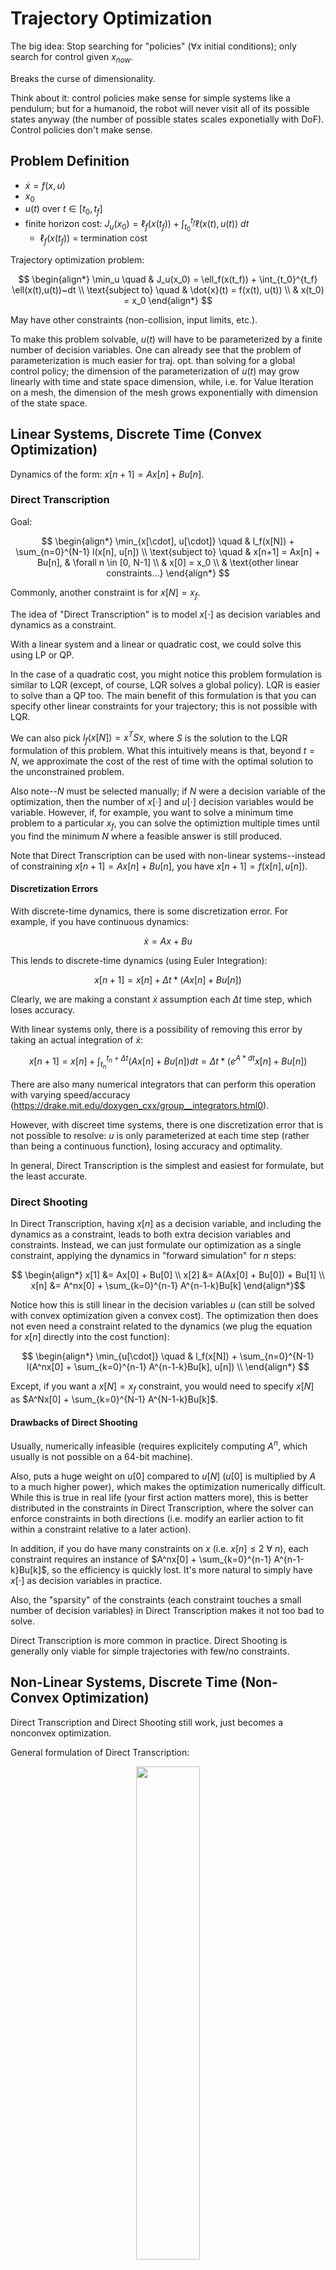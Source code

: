 # Trajectory Optimization

The big idea: Stop searching for "policies" ($\forall x$ initial conditions); only search for control given $x_{now}$.

Breaks the curse of dimensionality.

Think about it: control policies make sense for simple systems like a pendulum; but for a humanoid, the robot will never visit all of its possible states anyway (the number of possible states scales exponetially with DoF). Control policies don't make sense.

## Problem Definition

 - $\dot{x} = f(x,u)$
 - $x_0$
 - $u(t)$ over $t \in [t_0, t_f]$
 - finite horizon cost: $J_u(x_0) = \ell_f(x(t_f)) + \int_{t_0}^{t_f} \ell(x(t),u(t))~dt$
   - $\ell_f(x(t_f))$ = termination cost

Trajectory optimization problem:

$$ \begin{align*}
    \min_u \quad & J_u(x_0) = \ell_f(x(t_f)) + \int_{t_0}^{t_f} \ell(x(t),u(t))~dt \\
    \text{subject to} \quad & \dot{x}(t) = f(x(t), u(t)) \\
    & x(t_0) = x_0
\end{align*} $$

May have other constraints (non-collision, input limits, etc.).

To make this problem solvable, $u(t)$ will have to be parameterized by a finite number of decision variables. One can already see that the problem of parameterization is much easier for traj. opt. than solving for a global control policy; the dimension of the parameterization of $u(t)$ may grow linearly with time and state space dimension, while, i.e. for Value Iteration on a mesh, the dimension of the mesh grows exponentially with dimension of the state space.


## Linear Systems, Discrete Time (Convex Optimization)

Dynamics of the form: $x[n+1] = Ax[n] + Bu[n]$.

### Direct Transcription

Goal:

$$ \begin{align*}
    \min_{x[\cdot], u[\cdot]} \quad & l_f(x[N]) + \sum_{n=0}^{N-1} l(x[n], u[n]) \\
    \text{subject to} \quad & x[n+1] = Ax[n] + Bu[n], & \forall n \in [0, N-1] \\
    & x[0] = x_0 \\
    & \text{other linear constraints...}
\end{align*} $$

Commonly, another constraint is for $x[N] = x_f$.

The idea of "Direct Transcription" is to model $x[\cdot]$ as decision variables and dynamics as a constraint.

With a linear system and a linear or quadratic cost, we could solve this using LP or QP.

In the case of a quadratic cost, you might notice this problem formulation is similar to LQR (except, of course, LQR solves a global policy). LQR is easier to solve than a QP too. The main benefit of this formulation is that you can specify other linear constraints for your trajectory; this is not possible with LQR.

We can also pick $l_f(x[N]) = x^T S x$, where $S$ is the solution to the LQR formulation of this problem. What this intuitively means is that, beyond $t=N$, we approximate the cost of the rest of time with the optimal solution to the unconstrained problem.

Also note--$N$ must be selected manually; if $N$ were a decision variable of the optimization, then the number of $x[\cdot]$ and $u[\cdot]$ decision variables would be variable. However, if, for example, you want to solve a minimum time problem to a particular $x_f$, you can solve the optimiztion multiple times until you find the minimum $N$ where a feasible answer is still produced.

Note that Direct Transcription can be used with non-linear systems--instead of constraining $x[n+1] = Ax[n] + Bu[n]$, you have $x[n+1] = f(x[n], u[n])$.

#### Discretization Errors

With discrete-time dynamics, there is some discretization error. For example, if you have continuous dynamics:

$$ \dot{x} = Ax + Bu $$

This lends to discrete-time dynamics (using Euler Integration):

$$ x[n+1] = x[n] + \Delta t * (Ax[n] + Bu[n]) $$

Clearly, we are making a constant $\dot{x}$ assumption each $\Delta t$ time step, which loses accuracy.

With linear systems only, there is a possibility of removing this error by taking an actual integration of $\dot{x}$: 

$$ x[n+1] = x[n] + \int_{t_n}^{t_n + \Delta t} (Ax[n] + Bu[n])dt = \Delta t*(e^{A*dt} x[n] + Bu[n]) $$

There are also many numerical integrators that can perform this operation with varying speed/accuracy (https://drake.mit.edu/doxygen_cxx/group__integrators.html0). 

However, with discreet time systems, there is one discretization error that is not possible to resolve: $u$ is only parameterized at each time step (rather than being a continuous function), losing accuracy and optimality.

In general, Direct Transcription is the simplest and easiest for formulate, but the least accurate.


### Direct Shooting

In Direct Transcription, having $x[n]$ as a decision variable, and including the dynamics as a constraint, leads to both extra decision variables and constraints. Instead, we can just formulate our optimization as a single constraint, applying the dynamics in "forward simulation" for $n$ steps:

$$ \begin{align*}
x[1] &= Ax[0] + Bu[0] \\
x[2] &= A(Ax[0] + Bu[0]) + Bu[1] \\
x[n] &= A^nx[0] + \sum_{k=0}^{n-1} A^{n-1-k}Bu[k]  \end{align*}$$

Notice how this is still linear in the decision variables $u$ (can still be solved with convex optimization given a convex cost). The optimization then does not even need a constraint related to the dynamics (we plug the equation for $x[n]$ directly into the cost function):

$$ \begin{align*}
    \min_{u[\cdot]} \quad & l_f(x[N]) + \sum_{n=0}^{N-1} l(A^nx[0] + \sum_{k=0}^{n-1} A^{n-1-k}Bu[k], u[n]) \\
\end{align*} $$

Except, if you want a $x[N] = x_f$ constraint, you would need to specify $x[N]$ as $A^Nx[0] + \sum_{k=0}^{N-1} A^{N-1-k}Bu[k]$.

#### Drawbacks of Direct Shooting

Usually, numerically infeasible (requires explicitely computing $A^n$, which usually is not possible on a 64-bit machine).

Also, puts a huge weight on $u[0]$ compared to $u[N]$ ($u[0]$ is multiplied by $A$ to a much higher power), which makes the optimization numerically difficult. While this is true in real life (your first action matters more), this is better distributed in the constraints in Direct Transcription, where the solver can enforce constraints in both directions (i.e. modify an earlier action to fit within a constraint relative to a later action).

In addition, if you do have many constraints on $x$ (i.e. $x[n] \leq 2 ~\forall ~n$), each constraint requires an instance of $A^nx[0] + \sum_{k=0}^{n-1} A^{n-1-k}Bu[k]$, so the efficiency is quickly lost. It's more natural to simply have $x[\cdot]$ as decision variables in practice.

Also, the "sparsity" of the constraints (each constraint touches a small number of decision variables) in Direct Transcription makes it not too bad to solve. 

Direct Transcription is more common in practice. Direct Shooting is generally only viable for simple trajectories with few/no constraints.


## Non-Linear Systems, Discrete Time (Non-Convex Optimization)

Direct Transcription and Direct Shooting still work, just becomes a nonconvex optimization.

General formulation of Direct Transcription:

<center><img src="Media/direct_transcription_nonlinear.png" style="width:45%"/></center><br />

General formulation of Direct Shooting is also ~identical to the linear formulation, except you compose the nonlinear dynamics.


### Direct Collocation

In general, the formulation is very similar to direct transcription, except the input trajectory and state trajectory are parameterized as piecewise polynomial functions (specifically as first-order polynomials, and cubic polynomials, respectively).

The decision variables for the optimization are simply sample "breakpoints" in $u(t)$ and $x(t)$; for $u(t)$ (a first-order, linear polynomial), two breakpoints fully define the trajectory. For $x(t)$ (a cubic spline), two breakpoints, along with two derivatives at those breakpoints (which can be computed using system dynamics from $x(t)$ and $u(t)$), can fully define the $x(t)$ trajectory. 

Clarification: there is a separate 1st order hold for $u(t)$ and cubic polynomial for $x(t)$ between each breakpoints point.

Of course, the dynamics of the system must be encoded somewhere in the optimization. By choosing the collocation points at the midpoints (in the time-axis) between each breakpoint, the equations for cubic splines and first-order holds lend to these equations: 

<center><img src="Media/collocation.png" style="width:45%"/></center><br />

which ultimately lends to this constraint (enforcing dynamics at each collocation point given the state and control input at each breakpoint):

$$ \dot{x}(t_{c,k}) = f(x(t_{c,k}), u(t_{c,k})) \quad \forall k \in [0, N-1]$$

where each $t(k)$ is a breakpoint time, $h$ is the time step, and $t_{c,k}$ is a collocation point time. 

In general, the optimization is expressed like so:

$$ \begin{align*}
    \min_{\forall k. ~x[t_k], u[t_k]} \quad & l_f(x[N]) + \sum_{n=0}^{N-1} \Delta t * l(x[n], u[n]) \\
    \text{subject to} \quad & \dot{x}(t_{c,n}) = f(x(t_{c,n}), u(t_{c,n})), & \forall n \in [0, N-1] \\
    & x[0] = x_0 \\
    & \text{other constraints...}
\end{align*} $$

(Sidenote: we're also multiplying $\Delta t$ in the summation in the cost function because this is a continuous time formulation, where $\ell()$ returns the rate of change of cost. However, you could use a more advanced integration method to calculate the cost than a simple Euler integration).

Most solvers will also allow you to apply an initial guess for $x[\cdot], u[\cdot]$.

Note that, again, $N$ (the number of piecewise polynomial functions used to parameterize the trajectory), along with $\Delta t$, the time interval for each piecewise polynomial function, must be user-defined.



### Kinematic Trajectory Optimization

This is a somewhat different view on traj opt compared to transcription, shooting, collocation methods. This is less concerned about encoding/following strict dynamic constraints, and more concerned about kinematic feasibility (i.e. smooth trajectories in configuration space and respecting velocity/acceleration/higher-order derivative limits). It's strategy is to solve a smooth path in robot configuration space, and it assumes that such a path will be dynamically feasible (THIS ASSUMPTION IS NOT ALWAYS VALID. See last paragraph of this section). It is also formulated as an optimization problem.

We parameterize a trajectory in configuration space using something like a B-spline with some pre-set number of control points (B-splines have nice properties -- the entire traj remains within the convex hull of the control points, and derivatives (w.r.t. time) of B-splines are still B-splines, so enforcing derivative constraints at the control points also enforces the derivative constraints along the entire trajectory). These control points are the decision variables of the optimization. A simple cost can be something like the length of the B-spline. Constraints are then all applied to the B-spline. For example, velocity, acceleration, jerk limits are applied as linear constraints on the control points of the 1st, 2nd, and 3rd derivative of the B-spline (derivatives of B-splins are still just linear combinations of the control points). Obstacle avoidance can be achieved by adding minimum-distance constraints at discrete samples along the B-spline (though this would obviously be non-convex in general).

To parameterize time within the trajectory, we add scalar $T$, the duration of the trajectory, as a additional decision variable. B-splines are actually functions of not only the control points, but also the knot vector (which is usually just fixed beforehand for simplicity/numerical feasibility) and a time parameter $u$. The knot vector is a vector of weakly increasing values describing the time intervals at which each control point is "active"/influencing the spline. $u$, which ranges from 0 to 1, "traces" along the spline. The equation for a B-spline is:

$$ x(u) = \sum_{i=0}^n N_{i,p}(u) \mathbf{P}_i $$

 - $x(u)$ is the point on the curve at parameter $u$.
 - $\mathbf{P}_i$ are the control points.
 - $N_{i,p}(u)$ are the B-spline basis functions of degree $p$, which depend on the knot vector and $u$.

$T$ is then used as a time-rescalar, where, previously, $u \in [0,1]$, now, $u \in [0,T]$. Note that the velocity, acceleration, and higher-order derivative constraints all do need to be scaled by $T$ as well, leading to non-linearity for acceleration and higher-order derivatives, though velocity constraints are still linear ([source](https://chatgpt.com/share/6771a0a2-bde0-8009-8056-a5d603fa77bb)).

Note that, even though the optimization only optimizes the control points and full trajectory duration $T$, it still has some control over the timing of the whole trajectory. For example, if acceleration constraints are not being satisfied, the optimization may increase $T$ to slow the entire trajectory down or move control points around to give more space to accelerate up to speed.

There's one major flaw to Kinematic traj opt, and there's a reason it's not covered in *"Underactuated"* Robotics. It assumes a smooth path in robot configuration space is dynamically feasible, but this isn't always true; for example, underactuated systems might not have the control authority to follow an arbitrary trajectory through configuration space. Additionally, constraints that are highly correlated to the robot's dynamics (i.e. torque limits, which care about inertias, gravity, coriolis force) aren't able to be expressed easily.

In general, kinematic trajectory optimization is good for fully-actuated, powerful robots where pure power can basically override the robot's dynamics.


## Trajectory Stabilization

The basic problem with direct transcription/shooting/collocation is that they solve for the trajectory given the initial state... and that is all. They don't use any feedback to ensure the robot actually follows that trajectory in real life.

Therefore, direct transcription/shooting/collocation are not enough in real life. Real life has small disturbances (plus, if you are using Euler Integration or an approximated method of integration to roll forward your dynamics, this introdues more inaccuracy) that will cause the system to miss the trajectory.

This is where Trajectory Stabilization comes into play.

### Local LQR (Linearizing around Trajectory)

Call $x_0(t)$ and $u_0(t)$ the trajectory points at time $t$. We will linearize around these points.

Then, $\tilde{x}(t) = x(t) - x_0(t)$ and $\tilde{u}(t) = u(t) - u_0(t)$.

Performing the linearization using a 1st-order Taylor Series:

$$\begin{align*}
    \dot{x}(t) &= f(x_0(t), u_0(t)) + \frac{\delta f}{\delta x} \bigg |_{x_0(t),u_0(t)}(x-x_0) + \frac{\delta f}{\delta u}\bigg |_{x_0(t),u_0(t)} (u-u_0) \\ 
    &= \dot{x}_0(t) + \frac{\delta f}{\delta x}\bigg |_{x_0(t),u_0(t)} (x-x_0(t)) + \frac{\delta f}{\delta u}(u-u_0(t)) \\
    \dot{\tilde{x}}(t) &= A(t)\tilde{x} + B(t)\tilde{u}

\end{align*}$$

Notice how $A$ and $B$ are no longer constant--we call this now a time-varying system.

LQR still works even if $A$ and $B$ are time-varying, and given a finite horizon ($t_f$ = time trajectory ends). The problem formulation looks almost identical to classic LQR:

$$ \min_{u(t)} \int_{0}^{t_f} \tilde x^T(t)Q \tilde x(t) + \tilde u^T(t)R \tilde u(t) ~dt $$

$$\dot{\tilde x}(t) = A(t) \tilde x(t) + B(t) \tilde u(t)$$

The solution looks like this (the optimal cost-to-go is now a function of time because the horizon is finite (intuitively, being at a far-away state at $t=0$ is much less bad thn being at a far-away state at $t$ close to $t_f$))  (where $S(t) \succ 0$):

$$J^*(x,t) = \tilde x^TS(t) \tilde x $$

$$\tilde u^* = -K(t) \tilde x$$

This simple control strategy--re-linearizing and re-applying LQR with a finite-horizon at a fixed loop speed--can achieve very robust control with real world disturbances.

Note: LQR assumes the target state can be reached by $t_f$. In the classic (infinite-horizon) LQR case, the target state can obviously be reached in infinite time. In the finite-horizon LQR case, we are giving the controller authority over the duration of the trajectory.

Note: using LQR to solve means we cannot add other constraints like input limits or state constraints.

Note: you ***can*** have even $Q$ and $R$ be functions of time.

Note: Having a cost-to-go function that is a function of time --> HJB equation is slightly different (has additional partial derivative w.r.t time term): 
$$ 0 = \min_u \bigg [\ell(x, u) + \frac{\delta J^*}{\delta  x} \bigg|_{x,t} f_c(x, u) + \frac{\delta J^*}{\delta  t} \bigg|_{x,t} \bigg ] $$

This means the solution for $S(t)$ is also different: $Q-S(t)B(t)R^{-1}B^T(t)S(t) + 2S(t)A(t) = -\dot{S}(t)$




#### Limitation of Time-Varying Linearization

Trajectories are solved as functions of time. Therefore, if there are unexpected forces/dynamics applied on the system, the nominal point around which linearization is done, $x_0, u_0$, will continue moving forward in time even though the system is no longer following the trajectory; in this case, $\tilde{x}$ and $\tilde{u}$ can increase significantly, making the linearization less and less accurate. The control policy can fail in this case.

Simply remapping time by always performing the linearization around the nearest $x, u$ on the trajectory to the current $x, u$, can introduce other instabilities, so is not a good option either. TODO: give example


### Time-Varying Lyapunov

If we locally linearize as with the "Local LQR" method, we can analyze the stability of the resulting time-varying system. We can write time-varying Lyapunov conditions:

$$\forall t \quad V(x, t) \succ 0, ~V(0, t) = 0$$
$$ \dot{V}(t, x) = \frac{\delta V}{\delta x} f(x) + \frac{\delta V}{\delta t} \preceq 0$$

Or, if we're interested in how much perturbation around the planned trajectory the system can take to still arrive at the target state (i.e. certifying regions of attraction):

$$ V(x, t) \leq \rho(t) \implies \dot{V}(x, t) \leq \dot{\rho}(t) \quad \forall t \in [t_0, t_f] $$

where we can parameterize $\rho(t)$ as a polynomial. 

Using LQR as our controller, we get an optimal cost-to-go function $ J^*(x) = x^T Sx $ (where $S \succ 0$) that we can use as our Lyapunov function (recall that cost-to-go functions are weakly decreasing). Then, $\rho(t)$ can be solved with an SOS optimization:

Common in practice is to actually sample discrete times along the trajectory and solve for $\rho$ at each sample to get an approximation of $\rho(t)$. To solve for each $\rho$, we use the method discussed in *4) Lyapunov Analysis*:

<center><img src="Media/roa_opt.png" style="width:45%"/></center><br />

where $d$ is a fixed positive integer, and we use the appropriate $A(t), B(t), K(t), S(t)$ for the sampled time.

Knowing $\rho(t)$ gives us an idea of the size of the region of stability for the system and controller (this is simply an analysis tool).


### Model Predictive Control (MPC)

**Repeat every time step:**
1. Estimate current state $\hat{x}$
2. Solve traj opt w/ $x[0] = \hat{x}$ for $N$ steps into the future ("receding horizon"), i.e. using direct collocation
3. Execute $u[0]$ and let dynamics evolve

Note: you must solve the traj opt multiple steps into the future even if you discard $u[1] ... u[N]$, since you cannot have an "optimal control" unless you consider the future.

Recursive feasibility is an important notion: if a feasible solution is found in one time step, it should not be lost in future time steps. The basic formultion of MPC does not have this; by having a receding horizon, essentially every time step, MPC adds a new constraint at a future time that has not been considered before; this constraint could cause sudden infeasibility. There are a few ideas to combat this:
 - Add a constraint that $x[k+N+1] = x^*$ (where $k$ is the current time step), where $x^*$ is the target state at the end of the trajectory. If the controller can get to $x^*$ by $t = k + N$, then it is sure to be feasible to get there in time steps beyond that. (This only works for short trajectories or very long horizons)
    - Extension: if you can define a "safe set" where you know the system can converge to $x^*$ from this set, constraint $x[k+N+1]$ to be in this set.
 - "heuristic penalty / heuristic constraint on the last couple of states" - TODO: update this


### Linear Model Predictive Control (MPC)

Same principle as MPC, but perform a linearization of the system around the current state at each time step, then perform linear optimal control (general MPC might just do a nonlinear optimization), i.e. with direct transcription or direct shooting. The reason for this is that convex optimization can give you guarantees of optimality and feasibility that non-convex optimization cannot.

This is also very similar to Local LQR, except we don't restrict ourselves to an LQR cost and optimization, so Linear MPC can still solve optimizations with other linear constraints. 

The downside to Linear MPC compared to Local LQR is 

You can, in fact combine Local LQR and Linear MPC, using LQR if you know you are far from the linear constraints, and switching to MPC otherwise. Local LQR is more computationally efficient, and Local LQR is more tractable for analysis (i.e. SOS optimization for verifying regions of attraction).



## Case Study: Perching Plane
1. Direct Collocation to solve trajectory
2. Linearization + LQR to stabilize along trajectory
3. Cost-to-go from LQR as Lyapunov function (cost-to-go strictly decreases each time step)
4. Find largest $\rho(t)$

<br /><br />

## iLQR (Iterative LQR)

iLQR full code example: https://deepnote.com/workspace/michael-zengs-workspace-61364779-69ef-470a-9f8e-02bf2b4f369c/project/10-Trajectory-Optimization-Duplicate-604fbbf9-5cbe-438f-ab43-250212f50cd7/notebook/ilqr_driving-6003b030a7da40b2ab690aa54e6242d9

iLQR is a method of *trajectory optimization* (comparable to Direct Collocation or Direct Transcription). It is frequently paired with trajectory stabilization techniques like MPC.

The algorithm begins with an initial guess for the trajectory (i.e. linear interpolation between initial and target state) $\bar{\mathbf{x}}[\cdot], \bar{\mathbf{u}}[\cdot]$, and iteratively switches between solving Local LQR-like problems along the trajectory using approximated costs/dynamics to calculate the optimal control, and rolling these controls forward (with true costs/dynamics) to evaluate true performance of the controller and derive a new "guess" for the trajectory.

<!-- (note that $\bar{\mathbf{u}}[\cdot]$ does not matter in the initial guess--it will be overridden in the first ).  -->

**In detail, these are the steps of the algorithm:**

1. Backward Pass: The broad goal of the backward pass is to find the optimal control policy $\delta \mathbf{u}[n]^*$ that minimizes the quadratic Taylor approximation (around $\bar{\mathbf{x}}[n], \bar{\mathbf{u}}[n]$) of the Q-function $Q(\mathbf{x}[n], \mathbf{u}[n])$.

The Q-function is a recursive measure of total cost. It is defined according to the Bellman equation (recall that $Q$ is dependent on both state and action; $V$ is only dependent on state assuming you take the optimal action at that state ($Q(x[n], u^*[n]) = V(x[n])$)):

$$ Q(\mathbf{x}[n], \mathbf{u}[n]) = \ell(\mathbf{x}[n], \mathbf{u}[n])  + V(\mathbf{x}[n+1]) $$
$$ V(\mathbf{x}[n]) = \ell_f(\mathbf{x}[N]) $$

In other words, each backward pass, our primary goal is (with a quadratic approximation of the Q-function), for all $n$:

$$ \begin{aligned} \delta \mathbf{u}[n]^* &= {\arg\!\min}_{\delta \mathbf{u}[n]} \quad Q(\mathbf{x}[n], \mathbf{u}[n])  \\ 
&= {\arg\!\min}_{\delta \mathbf{u}[n]} \quad Q_n  + \begin{bmatrix} Q_{\mathbf{x},n} \\  Q_{\mathbf{u},n} \end{bmatrix} ^T  \begin{bmatrix} \delta \mathbf{x}[n] \\ \delta \mathbf{u}[n] \end{bmatrix} + \frac{1}{2}\begin{bmatrix} \delta \mathbf{x}[n] \\ \delta \mathbf{u}[n] \end{bmatrix} ^T \begin{bmatrix} Q_{\mathbf{xx},n} &  Q_{\mathbf{ux},n}^T\\  Q_{\mathbf{ux},n} & Q_{\mathbf{uu},n}\end{bmatrix}\begin{bmatrix} \delta \mathbf{x}[n] \\ \delta \mathbf{u}[n] \end{bmatrix} \end{aligned} $$

Note about notation: all $Q$ with $n$ in the subscript are evaluated at $\bar{\mathbf{x}}[n], \bar{\mathbf{u}}[n]$. The subscripts with $\mathbf{x}$ or $\mathbf{u}$ denote partial derivatives with respect to those variables.

We solve the backward pass starting from $n=N$ to $n=0$, because of the recursive nature of the Bellman equation (the value function is known only at $n=N$ and must be solved backwards to $n=0$).

To solve this $\arg\!\min_{\delta \mathbf{u}[n]}$ problem, we need to express $Q_{\mathbf{x},n}, Q_{\mathbf{u},n}, Q_{\mathbf{xx},n}, Q_{\mathbf{ux},n},$ and $Q_{\mathbf{uu},n}$ in terms of $\mathbf{x}$ and $\mathbf{u}$, which is not trivial. We can look back to the Bellman equation to try to express all the partials of $Q$ as partials of $\ell[n]$ and $V[n+1]$, since $\ell[n]$ and $V[n+1]$ are known equations in terms of $\mathbf{x}$ and $\mathbf{u}$ (we can assume by inductive hypothesis that the $V[n+1]$ and its partials were solved in the previous iteration with a base case at iteration 0: $V(\mathbf{x}[n]) = \ell_f(\mathbf{x}[N])$). We simply expand both sides of the Bellman equation using 2nd order Taylor Approximations:

$$ \begin{aligned} Q(\mathbf{x}[n], \mathbf{u}[n]) & \approx \ell_n + \begin{bmatrix}\ell_{\mathbf{x},n} \\  \ell_{\mathbf{u},n} \end{bmatrix} ^T  \begin{bmatrix} \delta \mathbf{x}[n] \\ \delta \mathbf{u}[n] \end{bmatrix} + \frac{1}{2}\begin{bmatrix} \delta \mathbf{x}[n] \\ \delta \mathbf{u}[n] \end{bmatrix} ^T \begin{bmatrix}\ell_{\mathbf{xx},n} &  \ell_{\mathbf{ux},n}^T\\  \ell_{\mathbf{ux},n} & \ell_{\mathbf{uu},n}\end{bmatrix} \begin{bmatrix} \delta \mathbf{x}[n] \\ \delta \mathbf{u}[n] \end{bmatrix}, \\ & \quad + V_{n+1} + V_{\mathbf{x},n+1}^T  \delta \mathbf{x}[n+1] + \frac{1}{2}\delta \mathbf{x}[n+1]^T V_{\mathbf{xx},n+1} \delta \mathbf{x}[n+1], \\& = Q_n + \begin{bmatrix} Q_{\mathbf{x},n} \\  Q_{\mathbf{u},n} \end{bmatrix} ^T  \begin{bmatrix} \delta \mathbf{x}[n] \\ \delta \mathbf{u}[n] \end{bmatrix} + \frac{1}{2}\begin{bmatrix} \delta \mathbf{x}[n] \\ \delta \mathbf{u}[n] \end{bmatrix} ^T \begin{bmatrix} Q_{\mathbf{xx},n} & Q_{\mathbf{ux},n}^T\\  Q_{\mathbf{ux},n} & Q_{\mathbf{uu},n}\end{bmatrix} \begin{bmatrix} \delta \mathbf{x}[n] \\ \delta \mathbf{u}[n] \end{bmatrix}.\end{aligned} $$

We'll need to expand out $\delta \mathbf{x}[n+1]$ in terms of $\mathbf{x}$ and $\mathbf{u}$:

$$
\begin{aligned}
\delta \mathbf{x}[n+1] & = \mathbf{x}[n+1] - \bar{\mathbf{x}}[n+1] \\
& = \mathbf{f}(\bar{\mathbf{x}}[n], \bar{\mathbf{u}}[n]) + \begin{bmatrix} \mathbf{f}_{\mathbf{x},n} & \mathbf{f}_{\mathbf{u},n} \end{bmatrix} 
\begin{bmatrix} \delta \mathbf{x}[n] \\ \delta \mathbf{u}[n] \end{bmatrix} - \bar{\mathbf{x}}[n+1] \\
& = \mathbf{f}(\bar{\mathbf{x}}[n], \bar{\mathbf{u}}[n]) + \begin{bmatrix} \mathbf{f}_{\mathbf{x},n} & \mathbf{f}_{\mathbf{u},n} \end{bmatrix} 
\begin{bmatrix} \delta \mathbf{x}[n] \\ \delta \mathbf{u}[n] \end{bmatrix} - \mathbf{f}(\bar{\mathbf{x}}[n], \bar{\mathbf{u}}[n]) \\
& = \begin{bmatrix} \mathbf{f}_{\mathbf{x},n} & \mathbf{f}_{\mathbf{u},n} \end{bmatrix} 
\begin{bmatrix} \delta \mathbf{x}[n] \\ \delta \mathbf{u}[n] \end{bmatrix}.
\end{aligned}
$$

Plugging in the value for $\delta \mathbf{x}[n+1]$ into the expanded Bellman equation:

$$ \begin{aligned} Q(\mathbf{x}[n], \mathbf{u}[n]) & \approx \ell_n + \begin{bmatrix}\ell_{\mathbf{x},n} \\  \ell_{\mathbf{u},n} \end{bmatrix} ^T  \begin{bmatrix} \delta \mathbf{x}[n] \\ \delta \mathbf{u}[n] \end{bmatrix} + \frac{1}{2}\begin{bmatrix} \delta \mathbf{x}[n] \\ \delta \mathbf{u}[n] \end{bmatrix} ^T \begin{bmatrix}\ell_{\mathbf{xx},n} &  \ell_{\mathbf{ux},n}^T\\  \ell_{\mathbf{ux},n} & \ell_{\mathbf{uu},n}\end{bmatrix} \begin{bmatrix} \delta \mathbf{x}[n] \\ \delta \mathbf{u}[n] \end{bmatrix}, 

\\ & \quad + V_{n+1} + V_{\mathbf{x},n+1}^T  \begin{bmatrix}\mathbf{f}_{\mathbf{x},n} &  \mathbf{f}_{\mathbf{u},n} \end{bmatrix}   \begin{bmatrix} \delta \mathbf{x}[n] \\ \delta \mathbf{u}[n] \end{bmatrix} + \frac{1}{2} \begin{bmatrix} \delta \mathbf{x}[n] \\ \delta \mathbf{u}[n] \end{bmatrix}^T \begin{bmatrix}\mathbf{f}_{\mathbf{x},n}^T \\  \mathbf{f}_{\mathbf{u},n}^T \end{bmatrix}  V_{\mathbf{xx},n+1} \begin{bmatrix}\mathbf{f}_{\mathbf{x},n} &  \mathbf{f}_{\mathbf{u},n} \end{bmatrix}   \begin{bmatrix} \delta \mathbf{x}[n] \\ \delta \mathbf{u}[n] \end{bmatrix}, 

\\& = Q_n + \begin{bmatrix} Q_{\mathbf{x},n} \\  Q_{\mathbf{u},n} \end{bmatrix} ^T  \begin{bmatrix} \delta \mathbf{x}[n] \\ \delta \mathbf{u}[n] \end{bmatrix} + \frac{1}{2}\begin{bmatrix} \delta \mathbf{x}[n] \\ \delta \mathbf{u}[n] \end{bmatrix} ^T \begin{bmatrix} Q_{\mathbf{xx},n} & Q_{\mathbf{ux},n}^T\\  Q_{\mathbf{ux},n} & Q_{\mathbf{uu},n}\end{bmatrix} \begin{bmatrix} \delta \mathbf{x}[n] \\ \delta \mathbf{u}[n] \end{bmatrix}.\end{aligned} $$

Finally, to get values of $Q_{\mathbf{x},n}, Q_{\mathbf{u},n}, Q_{\mathbf{xx},n}, Q_{\mathbf{ux},n},$ and $Q_{\mathbf{uu},n}$, we compare coefficients of each term on the left and right side of the equation. In the end, we get:

$$ \begin{align*} 
Q_{\mathbf{x},n} &= \ell_\mathbf{x}^T + V_{\mathbf{x},n+1}^T \mathbf{f}_\mathbf{x} \\
Q_{\mathbf{u},n} &= \ell_\mathbf{u}^T + V_{\mathbf{x},n+1}^T \mathbf{f}_\mathbf{u} \\
Q_{\mathbf{xx},n} &= \ell_\mathbf{xx}^T + \mathbf{f}_\mathbf{x}^T V_{\mathbf{xx},n+1} \mathbf{f}_\mathbf{x} \\
Q_{\mathbf{ux},n} &= \ell_\mathbf{ux}^T + \mathbf{f}_\mathbf{u}^T V_{\mathbf{xx},n+1} \mathbf{f}_\mathbf{x} \\
Q_{\mathbf{uu},n} &= \ell_\mathbf{uu}^T + \mathbf{f}_\mathbf{u}^T V_{\mathbf{xx},n+1} \mathbf{f}_\mathbf{u}
\end{align*}$$

Now, we can solve for $\arg\!\min_{\delta \mathbf{u}[n]}$ by taking the derivative of the Q-function (notice that the Q-funtion is quadratic) and setting it to 0:

$$
0 = \frac{\partial}{\partial \delta \mathbf{u}[n]} \bigg ( Q_n  + \begin{bmatrix} Q_{\mathbf{x},n} \\  Q_{\mathbf{u},n} \end{bmatrix} ^T  \begin{bmatrix} \delta \mathbf{x}[n] \\ \delta \mathbf{u}[n] \end{bmatrix} + \frac{1}{2}\begin{bmatrix} \delta \mathbf{x}[n] \\ \delta \mathbf{u}[n] \end{bmatrix} ^T \begin{bmatrix} Q_{\mathbf{xx},n} &  Q_{\mathbf{ux},n}^T\\  Q_{\mathbf{ux},n} & Q_{\mathbf{uu},n}\end{bmatrix}\begin{bmatrix} \delta \mathbf{x}[n] \\ \delta \mathbf{u}[n] \end{bmatrix} \bigg )
$$

Expanding the right side of this equation (and ommitting terms without $\delta \mathbf{u}[n]$):

$$
0 =\frac{\partial}{\partial \delta \mathbf{u}[n]} \bigg ( Q_{\mathbf{u},n}^T \delta \mathbf{u}[n] + 2 \delta \mathbf{x}[n]^T Q_{\mathbf{ux},n}^T \delta \mathbf{u}[n] + \delta \mathbf{u}[n]^T Q_{\mathbf{uu},n} \delta \mathbf{u}[n] \bigg )~~~~~~~~~
$$

We get a solution of the form: $\delta \mathbf{u}[n]^* = k + K \delta \mathbf{x}[n]$, with:

$$
k = -Q_{\mathbf{uu}}^{-1} Q_\mathbf{u} \\
K = -Q_{\mathbf{uu}}^{-1} Q_\mathbf{ux}
$$

Finally, we solve for $V_{x,n}$ and $V_{xx,}$, since these will be used in the next iteration of the backward pass. The idea here is simple: realize that $V(x[n]) = Q(x[n],u[n]^*)$ by definition. Then, we can simply plug in $\delta \mathbf{u}[n]^*$ into the equation for the Q-function, then equate this to the V-function, and express $V_{x,n}$ and $V_{xx,}$ in terms of the partials of $Q$. In detail:

<center><img src="Media/ilqr_solving_for_v_function_partials.jpg" style="width:100%"/></center><br />

That is all that's needed to compute the optimal control input $\delta \mathbf{u}^*[n]$, but it is also useful to compute an expected cost reduction during each iteration of the backward pass in order to have a condition for termination (when the expected cost reduction is too low). This computation is simple; we compute the value of the Q-function with the nominal trajectory, and compare it to the value of the Q-function if we apply $\delta \mathbf{u}^*[n]$ to that nominal trajectory:

<center><img src="Media/ilqr_expected_cost_reduction.jpg" style="width:52%"/></center><br />


Note: regularization is also typically also included to ensure $Q_{uu}$ is positive definite (and invertible). See [https://deepnote.com/workspace/michael-zengs-workspace-61364779-69ef-470a-9f8e-02bf2b4f369c/project/10-Trajectory-Optimization-Duplicate-604fbbf9-5cbe-438f-ab43-250212f50cd7/notebook/ilqr_driving-6003b030a7da40b2ab690aa54e6242d9] for an example.

2. Forward Pass: Now that the backward pass has solved $\delta \mathbf{u}[n]^*$, the forward pass applies $\delta \mathbf{u}[n]^*$ to the original (nonlinear) system dynamics for each time step in the trajectory, while keeping track of running total cost. (This is as simple as it sounds). This will result in a new, likely different $\mathbf{x}[n], \mathbf{u}[n]$ than the nominal trajectory. 

Repeat these two steps process until convergence (the total cost stops decreasing between interations). As iterations progress, the trajectory should tend toward optimal with second order convergence (very fast), as the linearizations of the dynamics get better and better as the trajectory changes less between iterations.



#### Convergence Guarantees

With differentiable dynamics, iLQR will always converge to a *locally* optimal solution. At each time step, we pick an optimal policy that minimizes the cost; so the total cost will always reduce.

(If the dynamics are not differentiable, you can clearly see how the math above will not work; you cannot compute any partials of $\mathbf{f}$).

iLQR will not solve globally optimal trajectory optimization because the optimization at each time step is based on a local linearization; this makes iLQR's notion of optimality local by nature.


#### Main Advantage of iLQR

The primary advantage is for nonlinear systems; for any of the other methods described above (direct transcription, direct shooting, direct collocation), non-convex optimization is required to solve. Meanwhile, iLQR can rely on only convex optimization (at the expense of sacrificing global optimality), which makes it generally more computationally efficient.




### DDP (Differential Dynamics Programming)

Very similar to iLQR, except, instead of taking a linear approximation of the system dynamics, you take a quadratic approximation. The resulting equations are seen in [https://andylee024.github.io/blog/2018/10/10/ddp/]. In short, the computations for the partials of $Q$ are somewhat different, but the general principle of the derivation remains the same. The one thing to note is that, because we take a 2nd order approximation of the dynamics, there will be 3rd and 4th order terms when expanding the approximation of $Q(\mathbf{x}[n], \mathbf{u}[n])$. Typically, these are simply ignored/truncated since there is no algebraically clean way to deal with them.

Why use DDP over iLQR? The idea is DDP should produce a *marginally* better trajectory bc of its more accurate approximation of dynamics. This may result in faster convergence? Experiments in progress. Of course, DDP is more computationally expensive (must compute Hessians of the dynamics). Russ Tedrake is of the opinion that there is rarely a case for DDP over iLQR.


<br /><br />

## Differential Flatness

Main idea: for special cases of underactuated systems (let's say our underactuated system has $m$ inputs), it may be possible to define $m$ "differentially flat" outputs, such that a trajectory in the differentially flat outputs fully defines all degrees of freedom and control inputs for the system. **This can make trajectory optimization a convex problem even for a system with nonlinear dynamics.**

For example, a 2D quadrotor with 2 inputs and 3 outputs, with dynamics:

<center><img src="Media/planar_quadrotor_eom.png" style="width:28%"/></center><br />

is differentially flat in the $x, y$ coordinate space. Any $\ddot{x}, \ddot{y}$ trajectory fully defines the $\theta$ trajectory ($\dot{\theta}$ and $\ddot{\theta}$ trajectories, if you differentiate the below equation once or twice):

<center><img src="Media/2d_quadrotor_differential_flatness.png" style="width:35%"/></center><br />

And, it's simple enough to show that $u_1$ and $u_2$ can be expressed only in terms of $x$ and $y$ (and constants).

This means, to solve a trajectory for the 2D quadrotor, you simply optimize a trajectory in $x$ and $y$, and this will fully define $\theta$ and $u$. Note that the $x$, $y$ trajectory must be four-times differentiable (since $\ddot{\theta}$ will be expressed in terms of the fourth derivative of $x$ and $y$). 

The way this trajectory optimization is often formulated is by parameterizing $x$, $y$ as high-order piecewise polynomials, and solving the coefficients using a QP. The key point is that this optimization does not have nonlinear constraints from the system dynamics; any 4x dfferentiable trajectory in the differentially flat coordinates $x,y$ is feasible for the system (given no input/torque limits). This optimization is convex.

The differentially flat coordinates implicitely encode the system dynamics by expressing $\theta$ and $u$ using the differentially flat coordinates and the dynamics equations.

<br />

Of course, there are limitations to differential flatness. In the case of the quadrotor, it's difficult then to optimize a trajectory that controls all of $x,y,$ and $\theta$.

In addition, differential flatness is a very specific property of the dynamics that most underactuated systems do not have. The strict requirement on an underactuated system to be differentially flat is that it is possible to design some differentially flat output coordinates:

<center><img src="Media/differential_flatness_output_coordinates.png" style="width:28%"/></center><br />

where we can write $\mathbf{x}$ and $\mathbf{u}$ in terms of the output and its time derivatives:


<center><img src="Media/differential_flatness_requirement.png" style="width:25%"/></center><br />


In general, determining whether a system can be differentially flat in some coordinate space is not a straightforward or systematic procedure; you fumble the algebra until it works (or just know this is a trait of some systems like quadrotors).

Lastly, torque limits on the system are likely to break the convexity of the trajectory optmization; for example, if you were to express $u_1$ and $u_2$ of the drone in terms of $x$ and $y$, you would find they are nonlinear in terms of $x$ and $y$; so adding an inequality constraint on $u_1$ and $u_2$ would introduce a nonconvex inequality constraint to the trajectory optimization. There are ways to get around this--namely, you can define a convex subset of the space bounded by the nonlinear constraints. For example, if the red region represents the nonconvex bounds of the input limits, then we can instead add stricter convex constraints like the blue region that maintain convexity of the optimization while still ensuring we respect the input limits.


<center><img src="Media/differential_flatness_input_constriants.jpg" style="width:45%"/></center><br />
